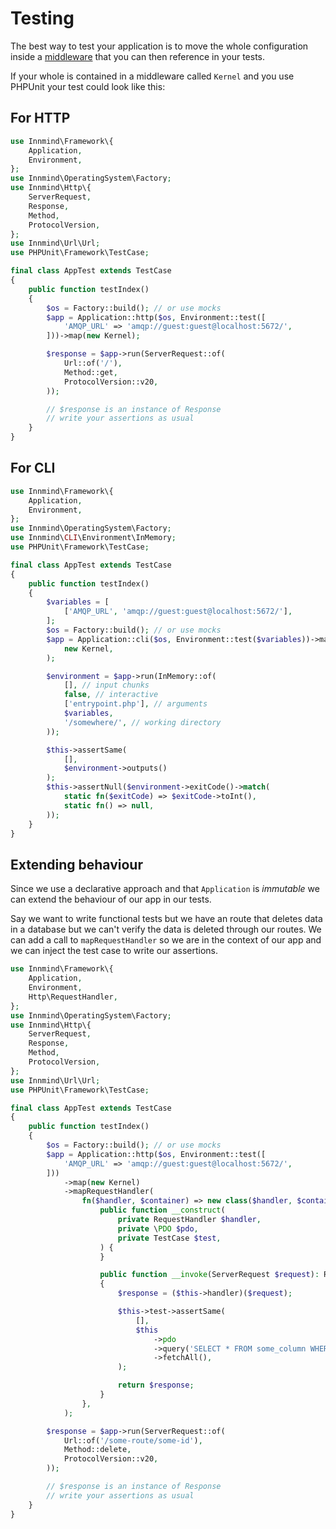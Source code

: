 # Testing

The best way to test your application is to move the whole configuration inside a [middleware](middlewares.md) that you can then reference in your tests.

If your whole is contained in a middleware called `Kernel` and you use PHPUnit your test could look like this:

## For HTTP

```php
use Innmind\Framework\{
    Application,
    Environment,
};
use Innmind\OperatingSystem\Factory;
use Innmind\Http\{
    ServerRequest,
    Response,
    Method,
    ProtocolVersion,
};
use Innmind\Url\Url;
use PHPUnit\Framework\TestCase;

final class AppTest extends TestCase
{
    public function testIndex()
    {
        $os = Factory::build(); // or use mocks
        $app = Application::http($os, Environment::test([
            'AMQP_URL' => 'amqp://guest:guest@localhost:5672/',
        ]))->map(new Kernel);

        $response = $app->run(ServerRequest::of(
            Url::of('/'),
            Method::get,
            ProtocolVersion::v20,
        ));

        // $response is an instance of Response
        // write your assertions as usual
    }
}
```

## For CLI

```php
use Innmind\Framework\{
    Application,
    Environment,
};
use Innmind\OperatingSystem\Factory;
use Innmind\CLI\Environment\InMemory;
use PHPUnit\Framework\TestCase;

final class AppTest extends TestCase
{
    public function testIndex()
    {
        $variables = [
            ['AMQP_URL', 'amqp://guest:guest@localhost:5672/'],
        ];
        $os = Factory::build(); // or use mocks
        $app = Application::cli($os, Environment::test($variables))->map(
            new Kernel,
        );

        $environment = $app->run(InMemory::of(
            [], // input chunks
            false, // interactive
            ['entrypoint.php'], // arguments
            $variables,
            '/somewhere/', // working directory
        ));

        $this->assertSame(
            [],
            $environment->outputs()
        );
        $this->assertNull($environment->exitCode()->match(
            static fn($exitCode) => $exitCode->toInt(),
            static fn() => null,
        ));
    }
}
```

## Extending behaviour

Since we use a declarative approach and that `Application` is _immutable_ we can extend the behaviour of our app in our tests.

Say we want to write functional tests but we have an route that deletes data in a database but we can't verify the data is deleted through our routes. We can add a call to `mapRequestHandler` so we are in the context of our app and we can inject the test case to write our assertions.

```php
use Innmind\Framework\{
    Application,
    Environment,
    Http\RequestHandler,
};
use Innmind\OperatingSystem\Factory;
use Innmind\Http\{
    ServerRequest,
    Response,
    Method,
    ProtocolVersion,
};
use Innmind\Url\Url;
use PHPUnit\Framework\TestCase;

final class AppTest extends TestCase
{
    public function testIndex()
    {
        $os = Factory::build(); // or use mocks
        $app = Application::http($os, Environment::test([
            'AMQP_URL' => 'amqp://guest:guest@localhost:5672/',
        ]))
            ->map(new Kernel)
            ->mapRequestHandler(
                fn($handler, $container) => new class($handler, $container(Services::pdo), $this) implements RequestHandler {
                    public function __construct(
                        private RequestHandler $handler,
                        private \PDO $pdo,
                        private TestCase $test,
                    ) {
                    }

                    public function __invoke(ServerRequest $request): Response
                    {
                        $response = ($this->handler)($request);

                        $this->test->assertSame(
                            [],
                            $this
                                ->pdo
                                ->query('SELECT * FROM some_column WHERE condition_that_should_return_nothing')
                                ->fetchAll(),
                        );

                        return $response;
                    }
                },
            );

        $response = $app->run(ServerRequest::of(
            Url::of('/some-route/some-id'),
            Method::delete,
            ProtocolVersion::v20,
        ));

        // $response is an instance of Response
        // write your assertions as usual
    }
}
```
